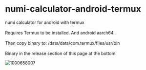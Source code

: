 # numi-calculator-android-termux
numi calculator for android with termux
<br>
<br>
Requires Termux to be installed. And android aarch64.
<br><br>
Then copy binary to: /data/data/com.termux/files/usr/bin
<br>
<br>
Binary in the release section of this page at the bottom

![1000658007](https://github.com/user-attachments/assets/8fc8a967-714b-4b7e-9d3b-dba9b41315bd)
